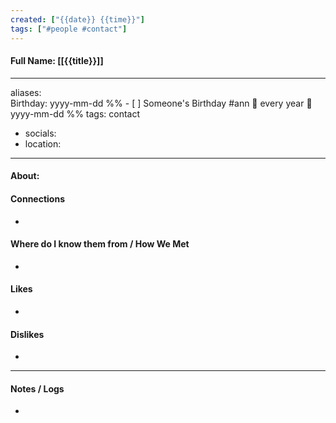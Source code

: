 ```yaml
---
created: ["{{date}} {{time}}"]
tags: ["#people #contact"]
---
```

#### Full Name: [[{{title}}]]
--- 
aliases:  
Birthday: yyyy-mm-dd %% - [ ] Someone's Birthday #ann 🔁 every year 📅 yyyy-mm-dd %% 
tags: 
contact
- socials: 
- location: 
---
#### About:
#### Connections
- 

#### Where do I know them from / How We Met
- 

#### Likes 
- 
#### Dislikes
- 
___
#### Notes / Logs
- 